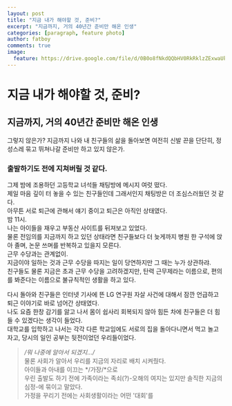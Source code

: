 ```yaml
---
layout: post
title: "지금 내가 해야할 것, 준비?"
excerpt: "지금까지, 거의 40년간 준비만 해온 인생"
categories: [paragraph, feature photo]
author: fatboy
comments: true
image:
  feature: https://drive.google.com/file/d/0B0o8fNkdQQbHV0RkRklzZExwaUk/view?usp=sharing
---
```



# 지금 내가 해야할 것, 준비?
## 지금까지, 거의 40년간 준비만 해온 인생
그렇지 않은가? 지금까지 나와 내 친구들의 삶을 돌아보면 여전히 신발 끈을 단단히, 정성스레 묶고 뛰쳐나갈 준비만 하고 있지 않은가.  
### 출발하기도 전에 지쳐버릴 것 같다.  
그제 밤에 조용하던 고등학교 녀석들 채팅방에 메시지 여럿 떴다.  
제일 마음 깊이 터 놓을 수 있는 친구들인데 그래서인지 채팅방은 더 조심스러웠던 것 같다.  
아무튼 서로 퇴근에 관해서 얘기 중이고 퇴근은 아직인 상태였다.  
밤 11시.  
나는 아이들을 재우고 부동산 사이트를 뒤져보고 있었다.  
물론 전임의를 지금까지 하고 있던 상태라면 친구들보다 더 늦게까지 병원 한 구석에 앉아 졸며, 논문 쓰며를 반복하고 있을지 모른다.  
근무 수당과는 관계없이.  
지금이야 일하는 것과 근무 수당을 따지는 일이 당연하지만 그 때는 누가 상관하랴.  
친구들도 물론 지금은 초과 근무 수당을 고려하겠지만, 탄력 근무제라는 이름으로, 편의를 봐준다는 이름으로 불규칙적인 생활을 하고 있다.  


다시 돌아와 친구들은 인터넷 기사에 뜬 LG 연구원 자살 사건에 대해서 잠깐 언급하고 퇴근 이야기로 바로 넘어간 상태였다.  
나도 요즘 한창 감기를 앓고 나서 몸이 쉽사리 회복되지 않아 힘든 차에 친구들은 더 힘들 수 있겠다는 생각이 들었다.  
대학교를 입학하고 나서는 각각 다른 학교임에도 서로의 집을 돌아다니면서 먹고 놀고 자고, 당시의 일인 공부는 뒷전이었던 우리들이었다.   
> */뭐 나중에 알아서 되겠지.../*  
물론 사회가 알아서 우리를 지금의 자리로 배치 시켜줬다.  
아이들과 아내를 이끄는 */가장/*으로  
우린 출발도 하기 전에 가족이라는 족쇠(?)-오해의 여지는 있지만 솔직한 지금의 심정-에 묶이고 말았다.  
가정을 꾸리기 전에는 사회생활이라는 어떤 '대회'를 





